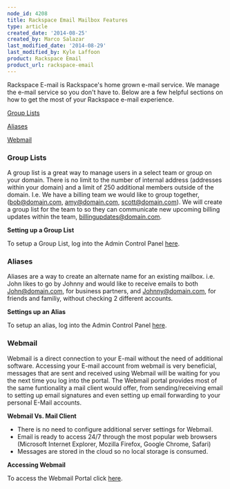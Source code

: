 ```yaml
---
node_id: 4208
title: Rackspace Email Mailbox Features
type: article
created_date: '2014-08-25'
created_by: Marco Salazar
last_modified_date: '2014-08-29'
last_modified_by: Kyle Laffoon
product: Rackspace Email
product_url: rackspace-email
---
```


Rackspace E-mail is Rackspace's home grown e-mail service. We manage the
e-mail service so you don't have to. Below are a few helpful sections on
how to get the most of your Rackspace e-mail experience.

<div>

[Group Lists](#grouplist)

</div>

<div>

[Aliases](#alias)

</div>

<div>

[Webmail](#webmail)

</div>



### **Group Lists**

A group list is a great way to manage users in a select team or group on
your domain. There is no limit to the number of internal address
(addresses within your domain) and a limit of 250 additional members
outside of the domain. I.e. We have a billing team we would like to
group together, (bob@domain.com, amy@domain.com, scott@domain.com). We
will create a group list for the team to so they can communicate new
upcoming billing updates within the team, billingupdates@domain.com.

**Setting up a Group List**

To setup a Group List, log into the Admin Control
Panel [here](https://cp.rackspace.com/EmailHosting/Mail/GroupLists "here").



### Aliases

Aliases are a way to create an alternate name for an existing mailbox.
i.e. John likes to go by Johnny and would like to receive emails to both
John@domain.com, for business partners, and Johnny@domain.com, for
friends and familiy, without checking 2 different accounts.

**Settings up an Alias**

To setup an alias, log into the Admin Control Panel
[here](https://cp.rackspace.com/EmailHosting/Mail/Aliases/List.aspx "here").



### **Webmail**

Webmail is a direct connection to your E-mail without the need of
additional software. Accessing your E-mail account from webmail is very
beneficial, messages that are sent and received using Webmail will be
waiting for you the next time you log into the portal. The Webmail
portal provides most of the same funtionality a mail client would offer,
from sending/receiving email to setting up email signatures and even
setting up email forwarding to your personal E-Mail accounts.

**Webmail Vs. Mail Client**

-   There is no need to configure additional server settings
    for Webmail.
-   Email is ready to access 24/7 through the most popular web browsers
    (Microsoft Internet Explorer, Mozilla Firefox, Google
    Chrome, Safari)
-   Messages are stored in the cloud so no local storage is consumed.

**Accessing Webmail**

To access the Webmail Portal click
[here](https://apps.rackspace.com "here").

